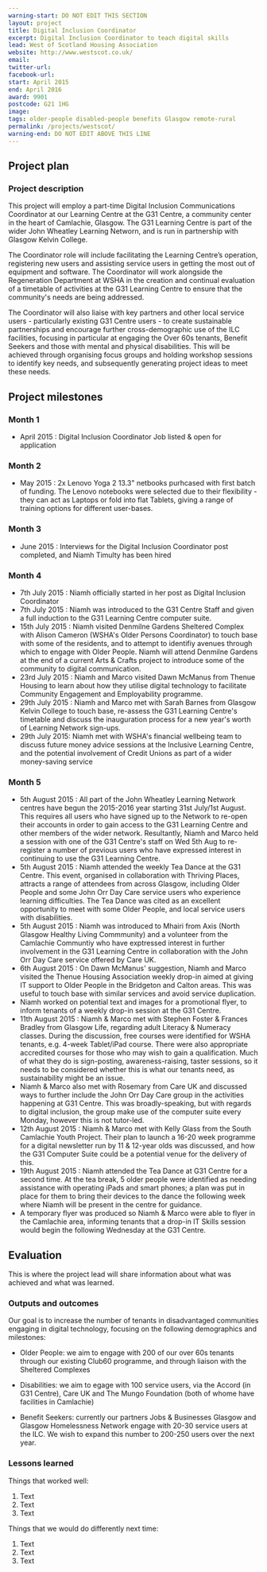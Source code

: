 ```yaml
---
warning-start: DO NOT EDIT THIS SECTION
layout: project
title: Digital Inclusion Coordinator
excerpt: Digital Inclusion Coordinator to teach digital skills 
lead: West of Scotland Housing Association 
website: http://www.westscot.co.uk/
email: 
twitter-url: 
facebook-url: 
start: April 2015
end: April 2016
award: 9901
postcode: G21 1HG
image:
tags: older-people disabled-people benefits Glasgow remote-rural
permalink: /projects/westscot/
warning-end: DO NOT EDIT ABOVE THIS LINE
---
```


## Project plan

### Project description

This project will employ a part-time Digital Inclusion Communications Coordinator at our Learning Centre at the G31 Centre, a community center in the heart of Camlachie, Glasgow. The G31 Learning Centre is part of the wider John Wheatley Learning Networn, and is run in partnership with Glasgow Kelvin College.

The Coordinator role will include facilitating the Learning Centre’s operation, registering new users and assisting service users in getting the most out of equipment and software. The Coordinator will work alongside the Regeneration Department at WSHA in the creation and continual evaluation of a timetable of activities at the G31 Learning Centre to ensure that the community's needs are being addressed.

The Coordinator will also liaise with key partners and other local service users - particularly existing G31 Centre users - to create sustainable partnerships and encourage further cross-demographic use of the ILC facilities, focusing in particular at engaging the Over 60s tenants, Benefit Seekers and those with mental and physical disabilities. This will be achieved through organising focus groups and holding workshop sessions to identify key needs, and subsequently generating project ideas to meet these needs.


## Project milestones

### Month 1

- April 2015 : Digital Inclusion Coordinator Job listed & open for application

### Month 2

- May 2015   : 2x Lenovo Yoga 2 13.3" netbooks purhcased with first batch of funding. The Lenovo notebooks were selected due to their flexibility - they can act as Laptops or fold into flat Tablets, giving a range of training options for different user-bases.

### Month 3

- June 2015  : Interviews for the Digital Inclusion Coordinator post completed, and Niamh Timulty has been hired
 
### Month 4

- 7th July 2015 : Niamh officially started in her post as Digital Inclusion Coordinator
- 7th July 2015 : Niamh was introduced to the G31 Centre Staff and given a full induction to the G31 Learning Centre computer suite.
- 15th July 2015 : Niamh visited Denmilne Gardens Sheltered Complex with Alison Cameron (WSHA's Older Persons Coordinator) to touch base with some of the residents, and to attempt to identifiy avenues through which to engage with Older People. Niamh will attend Denmilne Gardens at the end of a current Arts & Crafts project to introduce some of the community to digital communication.
- 23rd July 2015 : Niamh and Marco visited Dawn McManus from Thenue Housing to learn about how they utilise digital technology to facilitate Community Engagement and Employability programme.
- 29th July 2015 : Niamh and Marco met with Sarah Barnes from Glasgow Kelvin College to touch base, re-assess the G31 Learning Centre's timetable and discuss the inauguration process for a new year's worth of Learning Network sign-ups.
- 29th July 2015: Niamh met with WSHA's financial wellbeing team to discuss future money advice sessions at the Inclusive Learning Centre, and the potential involvement of Credit Unions as part of a wider money-saving service

### Month 5

- 5th August 2015 : All part of the John Wheatley Learning Network centres have begun the 2015-2016 year starting 31st July/1st August. This requires all users who have signed up to the Network to re-open their accounts in order to gain access to the G31 Learning Centre and other members of the wider network. Resultantly, Niamh and Marco held a session with one of the G31 Centre's staff on Wed 5th Aug to re-register a number of previous users who have expressed interest in continuing to use the G31 Learning Centre.
- 5th August 2015 : Niamh attended the weekly Tea Dance at the G31 Centre. This event, organised in collaboration with Thriving Places, attracts a range of attendees from across Glasgow, including Older People and some John Orr Day Care service users who experience learning difficulties. The Tea Dance was cited as an excellent opportunity to meet with some Older People, and local service users with disabilities.
- 5th August 2015 : Niamh was introduced to Mhairi from Axis (North Glasgow Healthy Living Commmunity) and a volunteer from the Camlachie Communtiy who have exptressed interest in further involvement in the G31 Learning Centre in collaboration with the John Orr Day Care service offered by Care UK.
- 6th August 2015 : On Dawn McManus' suggestion, Niamh and Marco visited the Thenue Housing Association weekly drop-in aimed at giving IT support to Older People in the Bridgeton and Calton areas. This was useful to touch base with similar services and avoid service duplication.
- Niamh worked on potential text and images for a promotional flyer, to inform tenants of a weekly drop-in session at the G31 Centre.
- 11th August 2015 : Niamh & Marco met with Stephen Foster & Frances Bradley from Glasgow Life, regarding adult Literacy & Numeracy classes. During the discussion, free courses were identified for WSHA tenants, e.g. 4-week Tablet/iPad course. There were also appropriate accredited courses for those who may wish to gain a qualification. Much of what they do is sign-posting, awareness-raising, taster sessions, so it needs to be considered whether this is what our tenants need, as sustainability might be an issue. 
- Niamh & Marco also met with Rosemary from Care UK and discussed ways to further include the John Orr Day Care group in the activities happening at G31 Centre. This was broadly-speaking, but with regards to digital inclusion, the group make use of the computer suite every Monday, however this is not tutor-led. 
- 12th August 2015 : Niamh & Marco met with Kelly Glass from the South Camlachie Youth Project. Their plan to launch a 16-20 week programme for a digital newsletter run by 11 & 12-year olds was discussed, and how the G31 Computer Suite could be a potential venue for the delivery of this. 
- 19th August 2015 : Niamh attended the Tea Dance at G31 Centre for a second time. At the tea break, 5 older people were identified as needing assistance with operating iPads and smart phones; a plan was put in place for them to bring their devices to the dance the following week where Niamh will be present in the centre for guidance. 
- A temporary flyer was produced so Niamh & Marco were able to flyer in the Camlachie area, informing tenants that a drop-in IT Skills session would begin the following Wednesday at the G31 Centre. 




## Evaluation

This is where the project lead will share information about what was achieved and what was learned.

### Outputs and outcomes

Our goal is to increase the number of tenants in disadvantaged communities engaging in digital technology, focusing on the following demographics and milestones:

- Older People: we aim to engage with 200 of our over 60s tenants through our existing Club60 programme, and through liaison with the Sheltered Complexes

- Disabilities: we aim to egage with 100 service users, via the Accord (in G31 Centre), Care UK and The Mungo Foundation (both of whome have facilities in Camlachie)

- Benefit Seekers: currently our partners Jobs & Businesses Glasgow and Glasgow Homelessness Network engage with 20-30 service users at the ILC. We wish to expand this number to 200-250 users over the next year.

### Lessons learned

Things that worked well:

1. Text
2. Text
3. Text

Things that we would do differently next time:

1. Text
2. Text
3. Text
